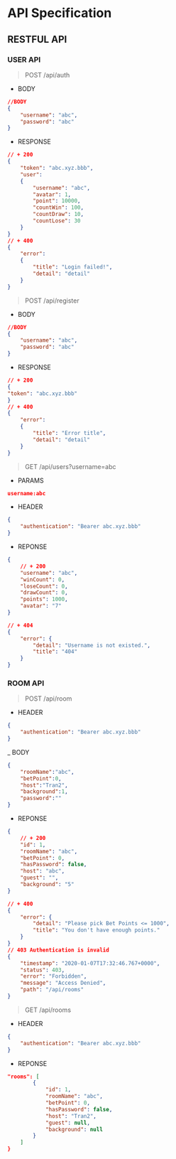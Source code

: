 # API Specification

## RESTFUL API

### USER API

> POST /api/auth

- BODY

```json
//BODY
{
    "username": "abc",
    "password": "abc"
}
```

- RESPONSE

```json
// + 200
{
    "token": "abc.xyz.bbb",
    "user":
    {
        "username": "abc",
        "avatar": 1,
        "point": 10000,
        "countWin": 100,
        "countDraw": 10,
        "countLose": 30
    }
}
// + 400
{
    "error":
    {
        "title": "Login failed!",
        "detail": "detail"
    }
}
```

> POST /api/register

- BODY

```json
//BODY
{
    "username": "abc",
    "password": "abc"
}
```

- RESPONSE

```json
// + 200
{
"token": "abc.xyz.bbb"
}
// + 400
{
    "error":
    {
        "title": "Error title",
        "detail": "detail"
    }
}
```

> GET /api/users?username=abc

- PARAMS

```json
username:abc
```

- HEADER

```json
{
    "authentication": "Bearer abc.xyz.bbb"
}
```

- REPONSE

```json
{
    // + 200
    "username": "abc",
    "winCount": 0,
    "loseCount": 0,
    "drawCount": 0,
    "points": 1000,
    "avatar": "7"
}

// + 404
{
    "error": {
        "detail": "Username is not existed.",
        "title": "404"
    }
}
```

### ROOM API

> POST /api/room

- HEADER

```json
{
    "authentication": "Bearer abc.xyz.bbb"
}
```

_ BODY

```json
{
    "roomName":"abc",
    "betPoint":0,
    "host":"Tran2",
    "background":1,
    "password":""
}
```

- REPONSE

```json
{
    // + 200
    "id": 1,
    "roomName": "abc",
    "betPoint": 0,
    "hasPassword": false,
    "host": "abc",
    "guest": "",
    "background": "5"
}

// + 400
{
    "error": {
        "detail": "Please pick Bet Points <= 1000",
        "title": "You don't have enough points."
    }
}
// 403 Authentication is invalid
{
    "timestamp": "2020-01-07T17:32:46.767+0000",
    "status": 403,
    "error": "Forbidden",
    "message": "Access Denied",
    "path": "/api/rooms"
}
```

> GET /api/rooms

- HEADER

```json
{
    "authentication": "Bearer abc.xyz.bbb"
}
```

- REPONSE

```json
"rooms": [
        {
            "id": 1,
            "roomName": "abc",
            "betPoint": 0,
            "hasPassword": false,
            "host": "Tran2",
            "guest": null,
            "background": null
        }
    ]
}
```

